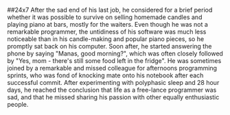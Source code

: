 ##24x7
After the sad end of his last job, he considered for a brief period whether it was possible to survive on selling homemade candles and playing piano at bars, mostly for the waiters. Even though he was not a remarkable programmer, the untidiness of his software was much less noticeable than in his candle-making and popular piano pieces, so he promptly sat back on his computer.
Soon after, he started answering the phone by saying "Manas, good morning?", which was often closely followed by "Yes, mom - there's still some food left in the fridge". He was sometimes joined by a remarkable and missed colleague for afternoons programming sprints, who was fond of knocking mate onto his notebook after each successful commit.
After experimenting with polyphasic sleep and 28 hour days, he reached the conclusion that life as a free-lance programmer was sad, and that he missed sharing his passion with other equally enthusiastic people.
